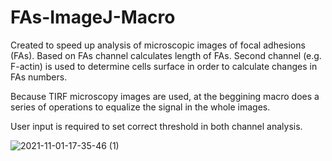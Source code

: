 # FAs-ImageJ-Macro

Created to speed up analysis of microscopic images of focal adhesions (FAs). Based on FAs channel calculates length of FAs. Second channel (e.g. F-actin) is used to determine cells surface in order to calculate changes in FAs numbers.

Because TIRF microscopy images are used, at the beggining macro does a series of operations to equalize the signal in the whole images.

User input is required to set correct threshold in both channel analysis.

![2021-11-01-17-35-46 (1)](https://user-images.githubusercontent.com/56659395/139745472-cd40d7d5-3137-4288-931e-66a003ca1078.gif)
